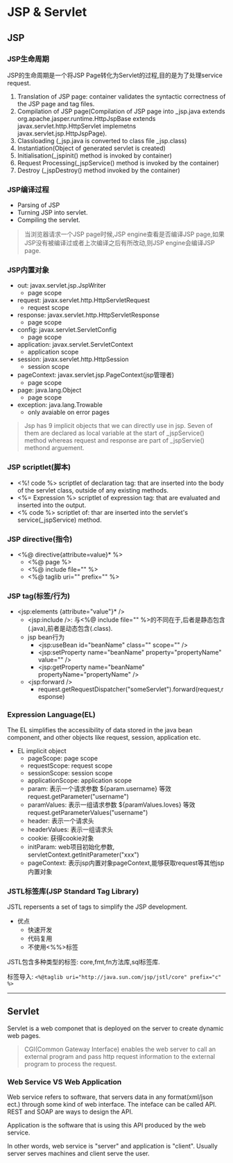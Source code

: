 # JSP & Servlet

## JSP

### JSP生命周期

JSP的生命周期是一个将JSP Page转化为Servlet的过程,目的是为了处理service request.

1. Translation of JSP page: container validates the syntactic correctness of the JSP page and tag files.
2. Compilation of JSP page(Compilation of JSP page into _jsp.java extends org.apache.jasper.runtime.HttpJspBase extends javax.servlet.http.HttpServlet implemetns javax.servlet.jsp.HttpJspPage).
3. Classloading (_jsp.java is converted to class file _jsp.class)
4. Instantiation(Object of generated servlet is created)
5. Initialisation(_jspinit() method is invoked by container)
6. Request Processing(_jspService() method is invoked by the container)
7. Destroy (_jspDestroy() method invoked by the container)

### JSP编译过程

- Parsing of JSP
- Turning JSP into servlet.
- Compiling the servlet.

> 当浏览器请求一个JSP page时候,JSP engine查看是否编译JSP page,如果JSP没有被编译过或者上次编译之后有所改动,则JSP engine会编译JSP page.

### JSP内置对象

- out: javax.servlet.jsp.JspWriter
    - page scope
- request: javax.servlet.http.HttpServletRequest
    - request scope
- response: javax.servlet.http.HttpServletResponse
    - page scope
- config: javax.servlet.ServletConfig
    - page scope
- application: javax.servlet.ServletContext
    - application scope
- session: javax.servlet.http.HttpSession
    - session scope
- pageContext: javax.servlet.jsp.PageContext(jsp管理者)
    - page scope
- page: java.lang.Object
    - page scope
- exception: java.lang.Trowable
    - only avaiable on error pages

> Jsp has 9 implicit objects that we can directly use in jsp. Seven of them are declared as local variable at the start of _jspService() method whereas request and response are part of _jspServie() methond arguement.

### JSP scriptlet(脚本)

- <%! code %> scriptlet of declaration tag: that are inserted into the body of the servlet class, outside of any existing methods.
- <%= Expression %> scriptlet of expression tag: that are evaluated and inserted into the output.
- <% code %> scriptlet of: thar are inserted into the servlet's service(_jspService) method.

### JSP directive(指令)

- <%@ directive{attribute=value}* %>
    - <%@ page %>
    - <%@ include file="" %>
    - <%@ taglib uri="" prefix="" %>

### JSP tag(标签/行为)

- <jsp:elements {attribute="value"}* />
    - <jsp:include />: 与<%@ include file="" %>的不同在于,后者是静态包含(.java),前者是动态包含(.class).
    - jsp bean行为
        - <jsp:useBean id="beanName" class="" scope="" />
        - <jsp:setProperty name="beanName" property="propertyName" value="" />
        - <jsp:getProperty name="beanName" propertyName="propertyName" />
    - <jsp:forward />
        - request.getRequestDispatcher("someServlet").forward(request,response)

### Expression Language(EL)

The EL simplifies the accessibility of data stored in the java bean component, and other objects like request, session, application etc.

- EL implicit object 
    - pageScope: page scope
    - requestScope: request scope
    - sessionScope: session scope
    - applicationScope: application scope
    - param: 表示一个请求参数 ${param.username} 等效 request.getParameter("username")
    - paramValues: 表示一组请求参数 ${paramValues.loves} 等效 request.getParameterValues("username")
    - header: 表示一个请求头
    - headerValues: 表示一组请求头
    - cookie: 获得cookie对象
    - initParam: web项目初始化参数, servletContext.getInitParameter("xxx")
    - pageContext: 表示jsp内置对象pageContext,能够获取request等其他jsp内置对象

### JSTL标签库(JSP Standard Tag Library)

JSTL repersents a set of tags to simplify the JSP development.

- 优点
    - 快速开发
    - 代码复用
    - 不使用<%%>标签

JSTL包含多种类型的标签: core,fmt,fn方法库,sql标签库.

标签导入: `<%@taglib uri="http://java.sun.com/jsp/jstl/core" prefix="c" %>`

---

## Servlet

Servlet is a web componet that is deployed on the server to create dynamic web pages.

> CGI(Common Gateway Interface) enables the web server to call an external program and pass http request information to the external program to process the request.

### Web Service VS Web Application

Web service refers to software, that servers data in any format(xml/json ect.) through some kind of web interface. The inteface can be called API. REST and SOAP are ways to design the API.

Application is the software that is using this API produced by the web service.

In other words, web service is "server" and application is "client". Usually server serves machines and client serve the user.
